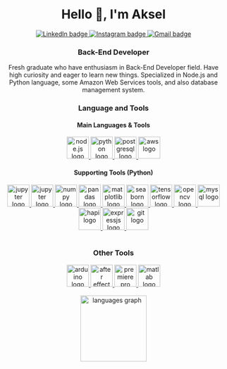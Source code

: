 # <div align="center">Hello 👋, I'm Aksel</div>

<div align= "center">
  <a href="https://www.linkedin.com/in/akselea/" target="_blank">
    <img src="https://img.shields.io/badge/linkedin-0A66C2?style=for-the-badge&logo=linkedin&logoColor=white" alt="LinkedIn badge">
  </a>
  <a href="https://www.instagram.com/akselea_/" target="_blank">
    <img src="https://img.shields.io/static/v1?message=Instagram&logo=instagram&label=&color=E4405F&logoColor=white&labelColor=&style=for-the-badge" alt="Instagram badge">
  </a>
  <a href="mailto:aksele.work@gmail.com" target="_blank">
    <img src="https://img.shields.io/static/v1?message=Gmail&logo=gmail&label=&color=D14836&logoColor=white&labelColor=&style=for-the-badge" alt="Gmail badge">
  </a>
</div>

### <div align="center">Back-End Developer</div>

<div align="center">Fresh graduate who have enthusiasm in Back-End Developer field. Have high curiosity and eager to learn new things. Specialized in Node.js and Python language, some Amazon Web Services tools, and also database management system.</div>

### <div align="center">Language and Tools</div>
#### <div align="center">Main Languages & Tools</div>

<div align= "center">
  <a href="https://nodejs.org/en" target="_blank">
    <img src="https://cdn.jsdelivr.net/gh/devicons/devicon/icons/nodejs/nodejs-original.svg" height="50" alt="node.js logo">
  </a>
  <a href="https://www.python.org/" target="_blank">
    <img src="https://cdn.jsdelivr.net/gh/devicons/devicon/icons/python/python-original.svg" height="50" alt="python logo">
  </a>
  <a href="https://www.postgresql.org/" target="_blank">
    <img src="https://cdn.jsdelivr.net/gh/devicons/devicon/icons/postgresql/postgresql-plain-wordmark.svg" height="50" alt="postgresql logo">
  </a>
  <a href="https://aws.amazon.com/" target="_blank">
    <img src="https://cdn.jsdelivr.net/gh/devicons/devicon/icons/amazonwebservices/amazonwebservices-original.svg" height="50" alt="aws logo">
  </a>
</div>

#### <div align="center">Supporting Tools (Python)</div>

<div align= "center">
  <a href="https://jupyter.org/" target="_blank">
    <img src="https://cdn.jsdelivr.net/gh/devicons/devicon/icons/jupyter/jupyter-original-wordmark.svg" height="50" alt="jupyter logo">
  </a>
  <a href="https://www.tableau.com/" target="_blank">
    <img src="https://cdn.worldvectorlogo.com/logos/tableau-software.svg" height="50" alt="jupyter logo">
  </a>
  <a href="https://numpy.org/" target="_blank">
    <img src="https://cdn.jsdelivr.net/gh/devicons/devicon/icons/numpy/numpy-original.svg" height="50" alt="numpy logo">
  </a>
  <a href="https://pandas.pydata.org/" target="_blank">
    <img src="https://cdn.jsdelivr.net/gh/devicons/devicon/icons/pandas/pandas-original.svg" height="50" alt="pandas logo">
  </a>
  <a href="https://matplotlib.org/" target="_blank">
    <img src="https://upload.wikimedia.org/wikipedia/commons/0/01/Created_with_Matplotlib-logo.svg" height="50" alt="matplotlib logo">
  </a>
  <a href="https://seaborn.pydata.org/" target="_blank">
    <img src="https://seaborn.pydata.org/_images/logo-mark-lightbg.svg" height="50" alt="seaborn logo">
  </a>
  <a href="https://www.tensorflow.org/" target="_blank">
    <img src="https://cdn.jsdelivr.net/gh/devicons/devicon/icons/tensorflow/tensorflow-original.svg" height="50" alt="tensorflow logo">
  </a>
  <a href="https://opencv.org/" target="_blank">
    <img src="https://cdn.jsdelivr.net/gh/devicons/devicon/icons/opencv/opencv-original.svg" height="50" alt="opencv logo">
  </a>
  <a href="https://www.mysql.com/" target="_blank">
    <img src="https://cdn.jsdelivr.net/gh/devicons/devicon/icons/mysql/mysql-original-wordmark.svg" height="50" alt="mysql logo">
  </a>
  <a href="https://hapi.dev/" target="_blank">
    <img src="https://raw.githubusercontent.com/hapijs/assets/master/images/hapi.png" height="50" alt="hapi logo">
  </a>
   <a href="https://expressjs.com/" target="_blank">
    <img src="https://cdn.jsdelivr.net/gh/devicons/devicon/icons/express/express-original.svg" height="50" alt="expressjs logo">
  </a>
  <a href="https://git-scm.com/" target="_blank">
    <img src="https://cdn.jsdelivr.net/gh/devicons/devicon/icons/git/git-original.svg" height="50" alt="git logo">
  </a>
</div>

<br>

### <div align="center">Other Tools</div>

<div align= "center">
  <a href="https://www.arduino.cc/" target="_blank">
    <img src="https://cdn.jsdelivr.net/gh/devicons/devicon/icons/arduino/arduino-original.svg" height="50" alt="arduino logo">
  </a>
  <a href="https://www.adobe.com/id_en/products/aftereffects.html" target="_blank">
    <img src="https://upload.wikimedia.org/wikipedia/commons/c/cb/Adobe_After_Effects_CC_icon.svg" height="50" alt="after effect logo">
  </a>
  <a href="https://www.adobe.com/id_en/products/premiere.html" target="_blank">
    <img src="https://upload.wikimedia.org/wikipedia/commons/4/40/Adobe_Premiere_Pro_CC_icon.svg" height="50" alt="premiere pro logo">
  </a>
  <a href="https://www.mathworks.com/products/matlab.html" target="_blank">
    <img src="https://upload.wikimedia.org/wikipedia/commons/2/21/Matlab_Logo.png" height="50" alt="matlab logo">
  </a>
</div>

<br>

<div align="center">
  <img src="https://github-readme-stats.vercel.app/api/top-langs?username=akselea&locale=en&hide_title=false&layout=compact&card_width=320&langs_count=5&theme=dracula&hide_border=false" height="150" alt="languages graph"  />
</div>
